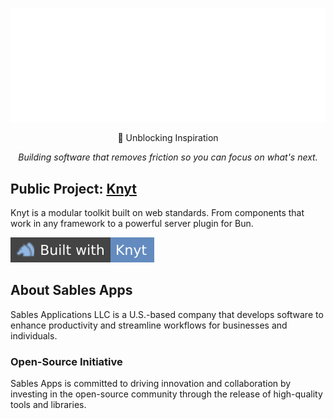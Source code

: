 <div align="center">
  
[![Sables Applications](./assets/banner.svg)](https://sables.app)

🌄 Unblocking Inspiration

_Building software that removes friction so you can focus on what's next._

</div>

## Public Project: [Knyt](https://knyt.dev)

Knyt is a modular toolkit built on web standards. From components that work in any framework to a powerful server plugin for Bun.

[![Built with Knyt](./assets/built-with-knyt.svg)](https://knyt.dev)

## About Sables Apps

Sables Applications LLC is a U.S.-based company that develops software to enhance productivity and streamline workflows for businesses and individuals.

### Open-Source Initiative

Sables Apps is committed to driving innovation and collaboration by investing in the open-source community through the release of high-quality tools and libraries.
